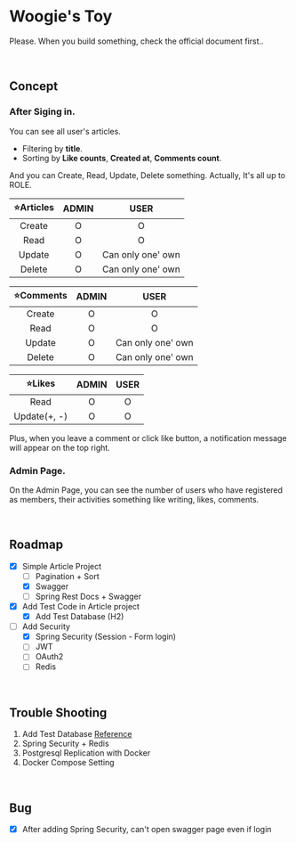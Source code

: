 # Woogie's Toy

Please. When you build something, check the official document first..

<br>

## Concept

### After Siging in.

You can see all user's articles.

- Filtering by **title**.
- Sorting by **Like counts**, **Created at**, **Comments count**.

And you can Create, Read, Update, Delete something. Actually, It's all up to ROLE.

| ⭐Articles | ADMIN |       USER        |
|:---------:|:-----:|:-----------------:|
|  Create   |   O   |         O         |
|   Read    |   O   |         O         |
|  Update   |   O   | Can only one' own |
|  Delete   |   O   | Can only one' own |

| ⭐Comments | ADMIN |       USER        |
|:---------:|:-----:|:-----------------:|
|  Create   |   O   |         O         |
|   Read    |   O   |         O         |
|  Update   |   O   | Can only one' own |
|  Delete   |   O   | Can only one' own |

|    ⭐Likes    | ADMIN | USER |
|:------------:|:-----:|:----:|
|     Read     |   O   |  O   |
| Update(+, -) |   O   |  O   |

Plus, when you leave a comment or click like button, a notification message will appear on the top right.

### Admin Page.

On the Admin Page, you can see the number of users who have registered as members, their activities something like writing, likes, comments.

<br>

## Roadmap

- [x] Simple Article Project
    - [ ] Pagination + Sort
    - [x] Swagger
    - [ ] Spring Rest Docs + Swagger
- [x] Add Test Code in Article project
    - [x] Add Test Database (H2)
- [ ] Add Security
    - [x] Spring Security (Session - Form login)
    - [ ] JWT
    - [ ] OAuth2
    - [ ] Redis

[//]: # (kafka, docker-compose)

<br>

## Trouble Shooting

1. Add Test Database [Reference](https://bepoz-study-diary.tistory.com/371)
2. Spring Security + Redis
3. Postgresql Replication with Docker
4. Docker Compose Setting

<br>

## Bug

- [x] After adding Spring Security, can't open swagger page even if login
